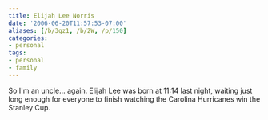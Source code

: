 ```yaml
---
title: Elijah Lee Norris
date: '2006-06-20T11:57:53-07:00'
aliases: [/b/3gz1, /b/2W, /p/150]
categories:
- personal
tags:
- personal
- family
---
```

So I'm an uncle... again.  Elijah Lee was born at 11:14 last night, waiting just long enough for everyone to finish
watching the Carolina Hurricanes win the Stanley Cup.
